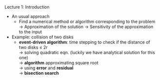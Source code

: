 Lecture 1: Introduction <br>
- An usual approach<br>
	* Find a numerical method or algorithm corresponding to the problem $\rightarrow$	Approximation of the solution $\rightarrow$ Sensitivity of the approximation to the input<br>
- Example: collision of two disks<br>
  * **event-driven algorithm**: time stepping to check if the distance of two disks $\leq$ 2r <br>
		$\rightarrow$ solving quadratic eqn. (luckily we have analytical solution for this one)<br>
		$\rightarrow$ **algorithm** approximating square root <br>
		$\rightarrow$ using **error** and **residual**<br>
		$\rightarrow$ **bisection search**<br>
		
